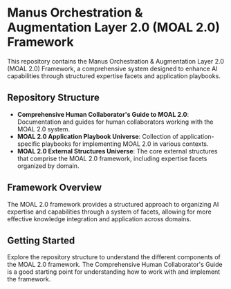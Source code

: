 # Manus Orchestration & Augmentation Layer 2.0 (MOAL 2.0) Framework

This repository contains the Manus Orchestration & Augmentation Layer 2.0 (MOAL 2.0) Framework, a comprehensive system designed to enhance AI capabilities through structured expertise facets and application playbooks.

## Repository Structure

- **Comprehensive Human Collaborator's Guide to MOAL 2.0**: Documentation and guides for human collaborators working with the MOAL 2.0 system.
- **MOAL 2.0 Application Playbook Universe**: Collection of application-specific playbooks for implementing MOAL 2.0 in various contexts.
- **MOAL 2.0 External Structures Universe**: The core external structures that comprise the MOAL 2.0 framework, including expertise facets organized by domain.

## Framework Overview

The MOAL 2.0 framework provides a structured approach to organizing AI expertise and capabilities through a system of facets, allowing for more effective knowledge integration and application across domains.

## Getting Started

Explore the repository structure to understand the different components of the MOAL 2.0 framework. The Comprehensive Human Collaborator's Guide is a good starting point for understanding how to work with and implement the framework.
